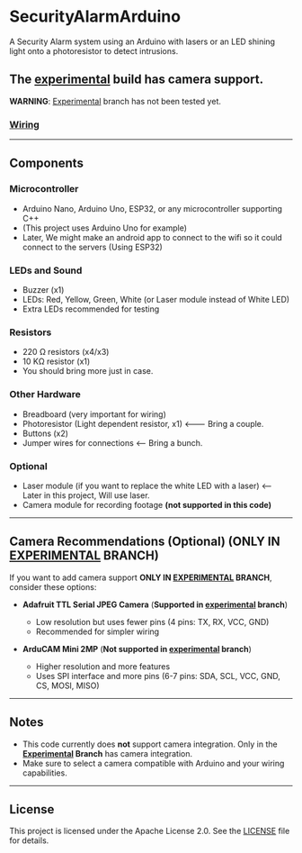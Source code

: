 # SecurityAlarmArduino

A Security Alarm system using an Arduino with lasers or an LED shining light onto a photoresistor to detect intrusions.

## The [experimental](https://github.com/LoboThExile/SecurityAlarmArduino/tree/experimental) build has camera support.  
**WARNING**: [Experimental](https://github.com/LoboThExile/SecurityAlarmArduino/tree/experimental) branch has not been tested yet.


### [Wiring](WIRING.md)
---

## Components

### Microcontroller
- Arduino Nano, Arduino Uno, ESP32, or any microcontroller supporting C++  
- (This project uses Arduino Uno for example)
- Later, We might make an android app to connect to the wifi so it could connect to the servers (Using ESP32)

### LEDs and Sound
- Buzzer (x1)  
- LEDs: Red, Yellow, Green, White (or Laser module instead of White LED)  
- Extra LEDs recommended for testing

### Resistors
- 220 Ω resistors (x4/x3)  
- 10 KΩ resistor (x1)  
- You should bring more just in case.

### Other Hardware
- Breadboard (very important for wiring)  
- Photoresistor (Light dependent resistor, x1)  <--- Bring a couple.
- Buttons (x2)  
- Jumper wires for connections <-- Bring a bunch.

### Optional
- Laser module (if you want to replace the white LED with a laser) <-- Later in this project, Will use laser.  
- Camera module for recording footage **(not supported in this code)**  

---

## Camera Recommendations (Optional) (**ONLY IN [EXPERIMENTAL](https://github.com/LoboThExile/SecurityAlarmArduino/tree/experimental) BRANCH**) 

If you want to add camera support **ONLY IN [EXPERIMENTAL](https://github.com/LoboThExile/SecurityAlarmArduino/tree/experimental) BRANCH**, consider these options: 

- **Adafruit TTL Serial JPEG Camera**  (**Supported in [experimental](https://github.com/LoboThExile/SecurityAlarmArduino/tree/experimental) branch**)
  - Low resolution but uses fewer pins (4 pins: TX, RX, VCC, GND)  
  - Recommended for simpler wiring  

- **ArduCAM Mini 2MP**  (**Not supported in [experimental](https://github.com/LoboThExile/SecurityAlarmArduino/tree/experimental) branch**)
  - Higher resolution and more features  
  - Uses SPI interface and more pins (6-7 pins: SDA, SCL, VCC, GND, CS, MOSI, MISO)

---

## Notes

- This code currently does **not** support camera integration. Only in the **[Experimental](https://github.com/LoboThExile/SecurityAlarmArduino/tree/experimental) Branch** has camera integration.  
- Make sure to select a camera compatible with Arduino and your wiring capabilities.

---

## License

This project is licensed under the Apache License 2.0. See the [LICENSE](LICENSE) file for details.
